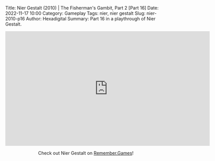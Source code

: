 Title: Nier Gestalt (2010) | The Fisherman's Gambit, Part 2 [Part 16]
Date: 2022-11-17 10:00
Category: Gameplay
Tags: nier,  nier gestalt
Slug: nier-2010-p16
Author: Hexadigital
Summary: Part 16 in a playthrough of Nier Gestalt.

<center><iframe src="https://www.youtube.com/embed/3o_OwQ3xnx8?feature=oembed" allow="accelerometer; autoplay; encrypted-media; gyroscope; picture-in-picture" width="640" height="360" frameborder="0"></iframe>

Check out Nier Gestalt on [Remember.Games](https://remember.games/game/2307/nier/)!</center>